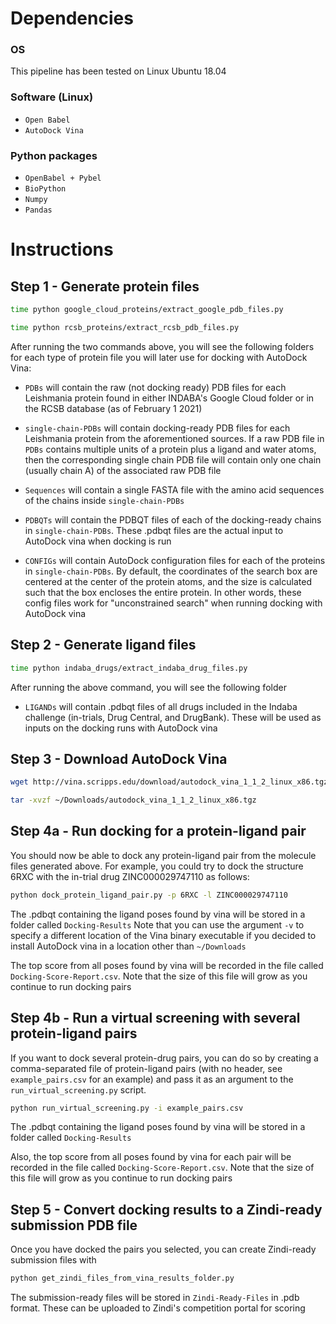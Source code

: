 # Dependencies

### OS
This pipeline has been tested on Linux Ubuntu 18.04

### Software (Linux)
* `Open Babel`
* `AutoDock Vina` 

### Python packages
* `OpenBabel + Pybel`
* `BioPython`
* `Numpy`
* `Pandas`

# Instructions

## Step 1 - Generate protein files

```bash
time python google_cloud_proteins/extract_google_pdb_files.py

time python rcsb_proteins/extract_rcsb_pdb_files.py
```

After running the two commands above, you will see the following folders for each type of protein file you will later use for docking with AutoDock Vina:

* `PDBs` will contain the raw (not docking ready) PDB files for each Leishmania protein found in either INDABA's Google Cloud folder or in the RCSB database (as of February 1 2021) 
  
* `single-chain-PDBs` will contain docking-ready PDB files for each Leishmania protein from the aforementioned sources. If a raw PDB file in `PDBs` contains multiple units of a protein plus a ligand and water atoms, then the corresponding single chain PDB file will contain only one chain (usually chain A) of the associated raw PDB file

* `Sequences` will contain a single FASTA file with the amino acid sequences of the chains inside `single-chain-PDBs`

* `PDBQTs` will contain the PDBQT files of each of the docking-ready chains in `single-chain-PDBs`. These .pdbqt files are the actual input to AutoDock vina when docking is run

* `CONFIGs` will contain AutoDock configuration files for each of the proteins in `single-chain-PDBs`. By default, the coordinates of the search box are centered at the center of the protein atoms, and the size is calculated such that the box encloses the entire protein. In other words, these config files work for "unconstrained search" when running docking with AutoDock vina

## Step 2 - Generate ligand files

```bash
time python indaba_drugs/extract_indaba_drug_files.py
```

After running the above command, you will see the following folder

* `LIGANDs` will contain .pdbqt files of all drugs included in the Indaba challenge (in-trials, Drug Central, and DrugBank). These will be used as inputs on the docking runs with AutoDock vina

## Step 3 - Download AutoDock Vina

```bash
wget http://vina.scripps.edu/download/autodock_vina_1_1_2_linux_x86.tgz -O ~/Downloads/autodock_vina_1_1_2_linux_x86.tgz

tar -xvzf ~/Downloads/autodock_vina_1_1_2_linux_x86.tgz
```

## Step 4a - Run docking for a protein-ligand pair

You should now be able to dock any protein-ligand pair from the molecule files generated above. For example, you could try to dock the structure 6RXC with the in-trial drug ZINC000029747110 as follows:

```bash
python dock_protein_ligand_pair.py -p 6RXC -l ZINC000029747110
```

The .pdbqt containing the ligand poses found by vina will be stored in a folder called `Docking-Results`
Note that you can use the argument `-v` to specify a different location of the Vina binary executable if you decided to install AutoDock vina in a location other than `~/Downloads`

The top score from all poses found by vina will be recorded in the file called `Docking-Score-Report.csv`. Note that the size of this file will grow as you continue to run docking pairs

## Step 4b - Run a virtual screening with several protein-ligand pairs

If you want to dock several protein-drug pairs, you can do so by creating a comma-separated file of protein-ligand pairs (with no header, see `example_pairs.csv` for an example) and pass it as an argument to the `run_virtual_screening.py` script.

```bash
python run_virtual_screening.py -i example_pairs.csv
```

The .pdbqt containing the ligand poses found by vina will be stored in a folder called `Docking-Results`

Also, the top score from all poses found by vina for each pair will be recorded in the file called `Docking-Score-Report.csv`. Note that the size of this file will grow as you continue to run docking pairs

## Step 5 - Convert docking results to a Zindi-ready submission PDB file

Once you have docked the pairs you selected, you can create Zindi-ready submission files with 

```bash
python get_zindi_files_from_vina_results_folder.py
```

The submission-ready files will be stored in `Zindi-Ready-Files` in .pdb format. These can be uploaded to Zindi's competition portal for scoring